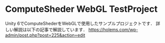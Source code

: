 # ComputeSheder WebGL TestProject
Unity 6でComputeShederをWebGLで使用したサンプルプロジェクトです．
詳しい解説は以下の記事で解説しています．
https://holems.com/wp-admin/post.php?post=225&action=edit